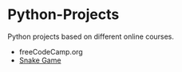# Python-Projects
 Python projects based on different online courses.
 * freeCodeCamp.org
  * [Snake Game](https://github.com/RenatoFranconere/Python-Projects/tree/main/snake-game)